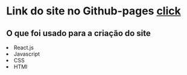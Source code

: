 <h1> Link do site no Github-pages <a target="_blank" href="https://italomirandasantiago.github.io/jogo_da_memoria_em_react/">click</a></h1>

<h2>O que foi usado para a criação do site</h2>

<list>
 <li>React.js</li>
<li>Javascript</li>
<li>CSS</li>
<li>HTMl</li>
</list>
